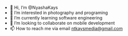 - 👋 Hi, I’m @NyashaKays
- 👀 I’m interested in photography and programing
- 🌱 I’m currently learning software engineering
- 💞️ I’m looking to collaborate on mobile development
- 📫 How to reach me via email ntkaysmedia@gmail.com

<!---
NyashaKays/NyashaKays is a ✨ special ✨ repository because its `README.md` (this file) appears on your GitHub profile.
You can click the Preview link to take a look at your changes.
--->
